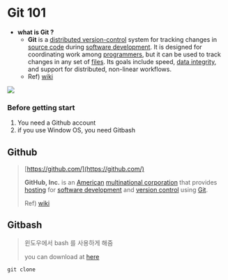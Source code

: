 # Git 101

* **what is Git ?**
  * **Git** is a [distributed version-control](https://en.wikipedia.org/wiki/Distributed_version_control) system for tracking changes in [source code](https://en.wikipedia.org/wiki/Source_code) during [software development](https://en.wikipedia.org/wiki/Software_development). It is designed for coordinating work among [programmers](https://en.wikipedia.org/wiki/Programmer), but it can be used to track changes in any set of [files](https://en.wikipedia.org/wiki/Computer_file). Its goals include speed, [data integrity](https://en.wikipedia.org/wiki/Data_integrity), and support for distributed, non-linear workflows.
  * Ref\) [wiki](https://en.wikipedia.org/wiki/Git)

![](https://git-scm.com/book/en/v2/images/centralized.png)

### Before getting start

1. You need a Github account
2. if you use Window OS, you need Gitbash

## Github

> [https://github.com/](https://github.com/)
>
> **GitHub, Inc.** is an [American](https://en.wikipedia.org/wiki/United_States) [multinational corporation](https://en.wikipedia.org/wiki/Multinational_corporation) that provides [hosting](https://en.wikipedia.org/wiki/Internet_hosting_service) for [software development](https://en.wikipedia.org/wiki/Software_development) and [version control](https://en.wikipedia.org/wiki/Version_control) using [Git](https://en.wikipedia.org/wiki/Git).
>
> Ref\) [wiki](https://en.wikipedia.org/wiki/GitHub)

## Gitbash

> 윈도우에서 bash 를 사용하게 해줌
>
> you can download at [here](https://gitforwindows.org/)



```
git clone
```

